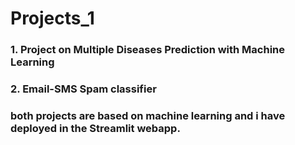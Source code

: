 # Projects_1

### 1. Project on Multiple Diseases Prediction with Machine Learning
### 2. Email-SMS Spam classifier
### both projects are based on machine learning and i have deployed in the Streamlit webapp.
